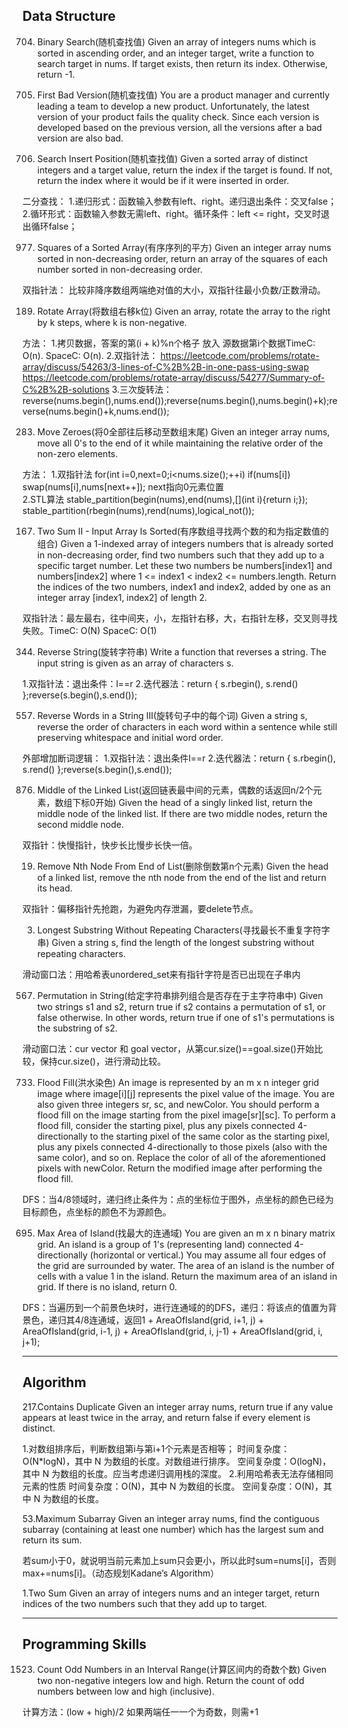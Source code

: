 ## Data Structure
704. Binary Search(随机查找值)
Given an array of integers nums which is sorted in ascending order, and an integer target, write a function to search target in nums. If target exists, then return its index. Otherwise, return -1.

278. First Bad Version(随机查找值)
You are a product manager and currently leading a team to develop a new product. Unfortunately, the latest version of your product fails the quality check. Since each version is developed based on the previous version, all the versions after a bad version are also bad.

35. Search Insert Position(随机查找值)
Given a sorted array of distinct integers and a target value, return the index if the target is found. If not, return the index where it would be if it were inserted in order.

二分查找：
1.递归形式：函数输入参数有left、right。递归退出条件：交叉false；
2.循环形式：函数输入参数无需left、right。循环条件：left <= right，交叉时退出循环false；

977. Squares of a Sorted Array(有序序列的平方)
Given an integer array nums sorted in non-decreasing order, return an array of the squares of each number sorted in non-decreasing order.

双指针法：
比较非降序数组两端绝对值的大小，双指针往最小负数/正数滑动。

189. Rotate Array(将数组右移k位)
Given an array, rotate the array to the right by k steps, where k is non-negative.

方法：
1.拷贝数据，答案的第(i + k)%n个格子 放入 源数据第i个数据TimeC: O(n). SpaceC: O(n).
2.双指针法：
https://leetcode.com/problems/rotate-array/discuss/54263/3-lines-of-C%2B%2B-in-one-pass-using-swap
https://leetcode.com/problems/rotate-array/discuss/54277/Summary-of-C%2B%2B-solutions
3.三次旋转法：reverse(nums.begin(),nums.end());reverse(nums.begin(),nums.begin()+k);reverse(nums.begin()+k,nums.end()); 

283. Move Zeroes(将0全部往后移动至数组末尾)
Given an integer array nums, move all 0's to the end of it while maintaining the relative order of the non-zero elements.

方法：
1.双指针法
	for(int i=0,next=0;i<nums.size();++i)
		if(nums[i])
			swap(nums[i],nums[next++]);
  next指向0元素位置    
2.STL算法
  stable_partition(begin(nums),end(nums),[](int i){return i;});
  stable_partition(rbegin(nums),rend(nums),logical_not<int>());

167. Two Sum II - Input Array Is Sorted(有序数组寻找两个数的和为指定数值的组合)
Given a 1-indexed array of integers numbers that is already sorted in non-decreasing order, find two numbers such that they add up to a specific target number. Let these two numbers be numbers[index1] and numbers[index2] where 1 <= index1 < index2 <= numbers.length.
Return the indices of the two numbers, index1 and index2, added by one as an integer array [index1, index2] of length 2.

双指针法：最左最右，往中间夹，小，左指针右移，大，右指针左移，交叉则寻找失败。TimeC: O(N) SpaceC: O(1)

344. Reverse String(旋转字符串)
Write a function that reverses a string. The input string is given as an array of characters s.

1.双指针法：退出条件：l==r
2.迭代器法：return { s.rbegin(), s.rend() };reverse(s.begin(),s.end());

557. Reverse Words in a String III(旋转句子中的每个词)
Given a string s, reverse the order of characters in each word within a sentence while still preserving whitespace and initial word order.

外部增加断词逻辑：
1.双指针法：退出条件l==r
2.迭代器法：return { s.rbegin(), s.rend() };reverse(s.begin(),s.end());

876. Middle of the Linked List(返回链表最中间的元素，偶数的话返回n/2个元素，数组下标0开始)
Given the head of a singly linked list, return the middle node of the linked list.
If there are two middle nodes, return the second middle node.

双指针：快慢指针，快步长比慢步长快一倍。

19. Remove Nth Node From End of List(删除倒数第n个元素)
Given the head of a linked list, remove the nth node from the end of the list and return its head.

双指针：偏移指针先抢跑，为避免内存泄漏，要delete节点。

3. Longest Substring Without Repeating Characters(寻找最长不重复字符字串)
Given a string s, find the length of the longest substring without repeating characters.

滑动窗口法：用哈希表unordered_set来有指针字符是否已出现在子串内

567. Permutation in String(给定字符串排列组合是否存在于主字符串中)
Given two strings s1 and s2, return true if s2 contains a permutation of s1, or false otherwise.
In other words, return true if one of s1's permutations is the substring of s2.

滑动窗口法：cur vector 和 goal vector，从第cur.size()==goal.size()开始比较，保持cur.size()，进行滑动比较。

733. Flood Fill(洪水染色)
An image is represented by an m x n integer grid image where image[i][j] represents the pixel value of the image.
You are also given three integers sr, sc, and newColor. You should perform a flood fill on the image starting from the pixel image[sr][sc].
To perform a flood fill, consider the starting pixel, plus any pixels connected 4-directionally to the starting pixel of the same color as the starting pixel, plus any pixels connected 4-directionally to those pixels (also with the same color), and so on. Replace the color of all of the aforementioned pixels with newColor.
Return the modified image after performing the flood fill.

DFS：当4/8领域时，递归终止条件为：点的坐标位于图外，点坐标的颜色已经为目标颜色，点坐标的颜色不为源颜色。

695. Max Area of Island(找最大的连通域)
You are given an m x n binary matrix grid. An island is a group of 1's (representing land) connected 4-directionally (horizontal or vertical.) You may assume all four edges of the grid are surrounded by water.
The area of an island is the number of cells with a value 1 in the island.
Return the maximum area of an island in grid. If there is no island, return 0.

DFS：当遍历到一个前景色块时，进行连通域的的DFS，递归：将该点的值置为背景色，递归其4/8连通域，返回1 + AreaOfIsland(grid, i+1, j) + AreaOfIsland(grid, i-1, j) + AreaOfIsland(grid, i, j-1) + AreaOfIsland(grid, i, j+1);

--------------------------------------------------------------------------------------------------------------------------------------------
## Algorithm
217.Contains Duplicate
Given an integer array nums, return true if any value appears at least twice in the array, and return false if every element is distinct.

1.对数组排序后，判断数组第i与第i+1个元素是否相等； 
  时间复杂度：O(N*logN)，其中 N 为数组的长度。对数组进行排序。 
  空间复杂度：O(logN)，其中 N 为数组的长度。应当考虑递归调用栈的深度。
2.利用哈希表无法存储相同元素的性质
  时间复杂度：O(N)，其中 N 为数组的长度。
  空间复杂度：O(N)，其中 N 为数组的长度。

53.Maximum Subarray
Given an integer array nums, find the contiguous subarray (containing at least one number) which has the largest sum and return its sum.  

若sum小于0，就说明当前元素加上sum只会更小，所以此时sum=nums[i]，否则max+=nums[i]。（动态规划Kadane’s Algorithm）

1.Two Sum
Given an array of integers nums and an integer target, return indices of the two numbers such that they add up to target.

----------------------------------------------------------------------------------------------------------------------------------------
## Programming Skills
1523. Count Odd Numbers in an Interval Range(计算区间内的奇数个数)
Given two non-negative integers low and high. Return the count of odd numbers between low and high (inclusive).

计算方法：(low + high)/2 如果两端任一一个为奇数，则需+1